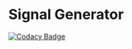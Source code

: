 # Signal Generator
[![Codacy Badge](https://app.codacy.com/project/badge/Grade/561dd59e468546138fe62c7d0be50caf)](https://www.codacy.com/gh/Anarielle/SignalGenerator/dashboard?utm_source=github.com&amp;utm_medium=referral&amp;utm_content=Anarielle/SignalGenerator&amp;utm_campaign=Badge_Grade)

